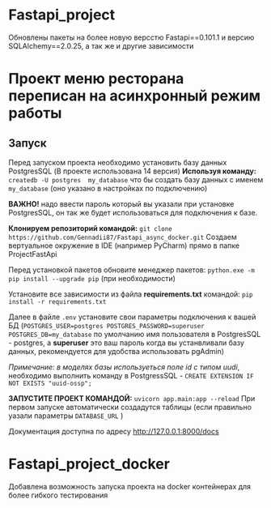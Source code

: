 # Fastapi_project 
Обновлены пакеты на более новую версстю Fastapi==0.101.1 и версию SQLAlchemy==2.0.25, а так же и другие зависимости
# Проект меню ресторана переписан на асинхронный режим работы

## Запуск
Перед запуском проекта необходимо установить базу данных PostgresSQL (В проекте использована 14 версия)
**Используя команду:** ```createdb -U postgres  my_database``` что бы создать базу данных с именем ```my_database``` (оно указано в настройках по подключению) 

**ВАЖНО!** надо ввести пароль который вы указали при установке PostgresSQL, он так же будет использоваться для подключения к базе.

**Клонируем репозиторий командой:** ```git clone https://github.com/Gennadii87/Fastapi_async_docker.git```
Создаем вертуальное окружение в IDE (например PyCharm) прямо в папке ProjectFastApi

Перед установкой пакетов обновите менеджер пакетов: ```python.exe -m pip install --upgrade pip```  (при необходимости)

Установите все зависимости из файла **requirements.txt**  командой: ```pip install -r requirements.txt```

Далее в файле ```.env``` установите свои параметры подключения к вашей БД (`POSTGRES_USER=postgres POSTGRES_PASSWORD=superuser
POSTGRES_DB=my_database` по умолчанию имя пользователя в PostgresSQL -  postgres, а **superuser** это ваш пароль когда вы устанвливали базу данных, рекомендуется для удобства использовать pgAdmin)

*Примечание: в моделях базы используеться поле id с типом uudi*, необходимо выполнить команду в PostgressSQL - ```CREATE EXTENSION IF NOT EXISTS "uuid-ossp";```

**ЗАПУСТИТЕ ПРОЕКТ КОМАНДОЙ:** ```uvicorn app.main:app --reload```
При первом запуске автоматически создадутся таблицы (если правильно уазали параметры ```DATABASE_URL``` )

Документация доступна по адресу <http://127.0.0.1:8000/docs>

# Fastapi_project_docker
Добавлена возможность запуска проекта на docker контейнерах для более гибкого тестирования